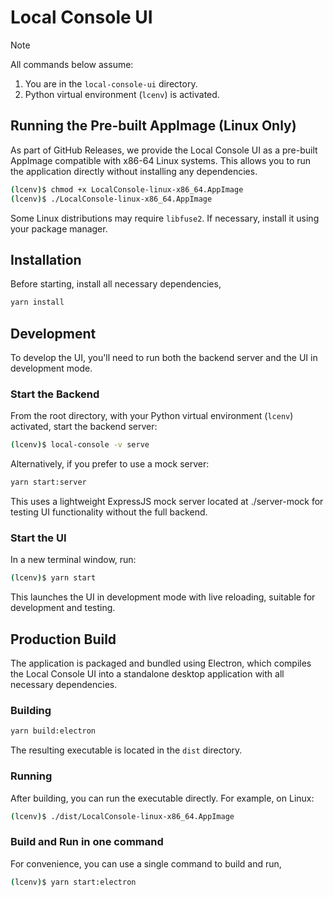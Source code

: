 # Local Console UI

> [!NOTE]
> All commands below assume:
> 1. You are in the `local-console-ui` directory.
> 2. Python virtual environment (`lcenv`) is activated.

## Running the Pre-built AppImage (Linux Only)

As part of GitHub Releases, we provide the Local Console UI as a pre-built AppImage compatible with x86-64 Linux systems. This allows you to run the application directly without installing any dependencies.

```sh
(lcenv)$ chmod +x LocalConsole-linux-x86_64.AppImage
(lcenv)$ ./LocalConsole-linux-x86_64.AppImage
```

Some Linux distributions may require `libfuse2`. If necessary, install it using your package manager.

## Installation

Before starting, install all necessary dependencies,

```sh
yarn install
```

## Development

To develop the UI, you'll need to run both the backend server and the UI in development mode.

### Start the Backend

From the root directory, with your Python virtual environment (`lcenv`) activated, start the backend server:

```sh
(lcenv)$ local-console -v serve
```

Alternatively, if you prefer to use a mock server:

```sh
yarn start:server
```

This uses a lightweight ExpressJS mock server located at ./server-mock for testing UI functionality without the full backend.

### Start the UI

In a new terminal window, run:

```sh
(lcenv)$ yarn start
```

This launches the UI in development mode with live reloading, suitable for development and testing.

## Production Build

The application is packaged and bundled using Electron, which compiles the Local Console UI into a standalone desktop application with all necessary dependencies.

### Building

```sh
yarn build:electron
```

The resulting executable is located in the `dist` directory.

### Running

After building, you can run the executable directly. For example, on Linux:

```sh
(lcenv)$ ./dist/LocalConsole-linux-x86_64.AppImage
```

### Build and Run in one command

For convenience, you can use a single command to build and run,

```sh
(lcenv)$ yarn start:electron
```
